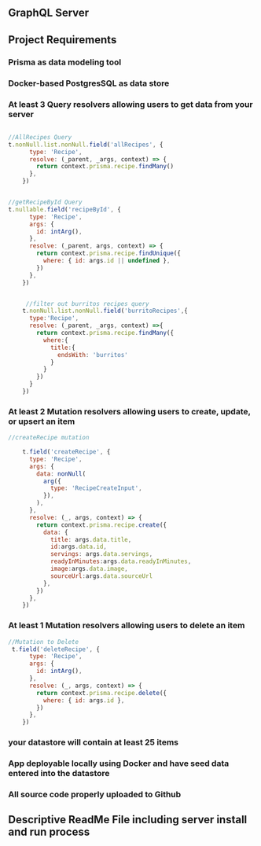## GraphQL Server

## Project Requirements

### Prisma as data modeling tool

### Docker-based PostgresSQL as data store

### At least 3 Query resolvers allowing users to get data from your server

```javascript

//AllRecipes Query
t.nonNull.list.nonNull.field('allRecipes', {
      type: 'Recipe',
      resolve: (_parent, _args, context) => {
        return context.prisma.recipe.findMany()
      },
    })


//getRecipeById Query
t.nullable.field('recipeById', {
      type: 'Recipe',
      args: {
        id: intArg(),
      },
      resolve: (_parent, args, context) => {
        return context.prisma.recipe.findUnique({
          where: { id: args.id || undefined },
        })
      },
    })


     //filter out burritos recipes query
    t.nonNull.list.nonNull.field('burritoRecipes',{
      type:'Recipe',
      resolve: (_parent, _args, context) =>{
        return context.prisma.recipe.findMany({
          where:{
            title:{
              endsWith: 'burritos'
            }
          }
        })
      }
    })

```

### At least 2 Mutation resolvers allowing users to create, update, or upsert an item

```javascript
//createRecipe mutation

    t.field('createRecipe', {
      type: 'Recipe',
      args: {
        data: nonNull(
          arg({
            type: 'RecipeCreateInput',
          }),
        ),
      },
      resolve: (_, args, context) => {
        return context.prisma.recipe.create({
          data: {
            title: args.data.title,
            id:args.data.id,
            servings: args.data.servings,
            readyInMinutes:args.data.readyInMinutes,
            image:args.data.image,
            sourceUrl:args.data.sourceUrl
          },
        })
      },
    })

```
### At least 1 Mutation resolvers allowing users to delete an item

```javascript
//Mutation to Delete
 t.field('deleteRecipe', {
      type: 'Recipe',
      args: {
        id: intArg(),
      },
      resolve: (_, args, context) => {
        return context.prisma.recipe.delete({
          where: { id: args.id },
        })
      },
    })

```

### your datastore will contain at least 25 items

### App deployable locally using Docker and have seed data entered into the datastore

### All source code properly uploaded to Github

## Descriptive ReadMe File including server install and run process
